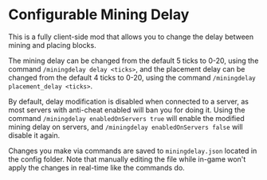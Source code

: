 # Configurable Mining Delay

This is a fully client-side mod that allows you to change the delay between mining and placing blocks.

The mining delay can be changed from the default 5 ticks to 0-20, using the command `/miningdelay delay <ticks>`, and the placement delay can be changed from the default 4 ticks to 0-20, using the command `/miningdelay placement_delay <ticks>`.

By default, delay modification is disabled when connected to a server, as most servers with anti-cheat enabled will ban you for doing it. Using the command `/miningdelay enabledOnServers true` will enable the modified mining delay on servers, and `/miningdelay enabledOnServers false` will disable it again.

Changes you make via commands are saved to `miningdelay.json` located in the config folder. Note that manually editing the file while in-game won't apply the changes in real-time like the commands do.